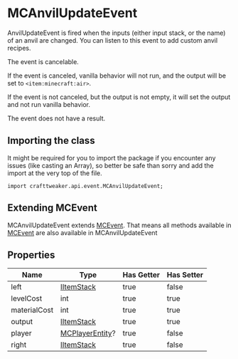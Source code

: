 # MCAnvilUpdateEvent

AnvilUpdateEvent is fired when the inputs (either input stack, or the name) of an anvil are changed.
 You can listen to this event to add custom anvil recipes.

The event is cancelable.

If the event is canceled, vanilla behavior will not run, and the output will be set to `<item:minecraft:air>`.

If the event is not canceled, but the output is not empty, it will set the output and not run vanilla behavior.

The event does not have a result.



## Importing the class

It might be required for you to import the package if you encounter any issues (like casting an Array), so better be safe than sorry and add the import at the very top of the file.
```zenscript
import crafttweaker.api.event.MCAnvilUpdateEvent;
```


## Extending MCEvent

MCAnvilUpdateEvent extends [MCEvent](/vanilla/api/event/MCEvent). That means all methods available in [MCEvent](/vanilla/api/event/MCEvent) are also available in MCAnvilUpdateEvent

## Properties

| Name | Type | Has Getter | Has Setter |
|------|------|------------|------------|
| left | [IItemStack](/vanilla/api/items/IItemStack) | true | false |
| levelCost | int | true | true |
| materialCost | int | true | true |
| output | [IItemStack](/vanilla/api/items/IItemStack) | true | true |
| player | [MCPlayerEntity](/vanilla/api/entity/MCPlayerEntity)? | true | false |
| right | [IItemStack](/vanilla/api/items/IItemStack) | true | false |

